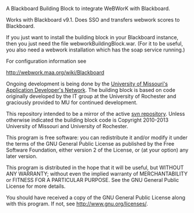 A Blackboard Building Block to integrate WeBWorK with Blackboard.

Works with Blackboard v9.1. Does SSO and transfers webwork scores to Blackboard.

If you just want to install the building block in your Blackboard instance, then you just need the file webworkBuildingBlock.war.
(For it to be useful, you also need a webwork installation which has the soap service running.)

For configuration information see

http://webwork.maa.org/wiki/Blackboard

Ongoing development is being done by the [University of Missouri's Application Developer's Network](http://adn.missouri.edu/).
The building block is based on code originally developed by the IT group at the University of Rochester and graciously
provided to MU for continued development.

This repository intended to be a mirror of the active [svn repository](http://webwork.maa.org/viewvc/bbplugin/trunk/).
Unless otherwise indicated the building block code is Copyright 2010-2013 University of Missouri and University of Rochester.

This program is free software: you can redistribute it and/or modify
it under the terms of the GNU General Public License as published by
the Free Software Foundation, either version 2 of the License, or
(at your option) any later version.

This program is distributed in the hope that it will be useful,
but WITHOUT ANY WARRANTY; without even the implied warranty of
MERCHANTABILITY or FITNESS FOR A PARTICULAR PURPOSE.  See the
GNU General Public License for more details.

You should have received a copy of the GNU General Public License
along with this program.  If not, see <http://www.gnu.org/licenses/>.
